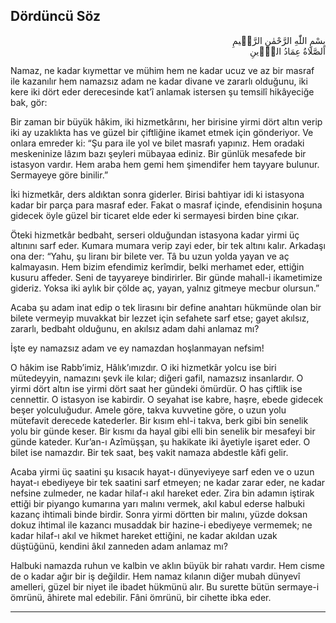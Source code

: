 ## Dördüncü Söz

<p class="arabic" dir="rtl">بِسْمِ اللّٰهِ الرَّحْمٰنِ الرَّحٖيمِ<br/>اَلصَّلَاةُ عِمَادُ الدّٖينِ</p>

Namaz, ne kadar kıymettar ve mühim hem ne kadar ucuz ve az bir masraf ile kazanılır hem namazsız adam ne kadar divane ve zararlı olduğunu, iki kere iki dört eder derecesinde kat’î anlamak istersen şu temsilî hikâyeciğe bak, gör:

Bir zaman bir büyük hâkim, iki hizmetkârını, her birisine yirmi dört altın verip iki ay uzaklıkta has ve güzel bir çiftliğine ikamet etmek için gönderiyor. Ve onlara emreder ki: “Şu para ile yol ve bilet masrafı yapınız. Hem oradaki meskeninize lâzım bazı şeyleri mübayaa ediniz. Bir günlük mesafede bir istasyon vardır. Hem araba hem gemi hem şimendifer hem tayyare bulunur. Sermayeye göre binilir.”

İki hizmetkâr, ders aldıktan sonra giderler. Birisi bahtiyar idi ki istasyona kadar bir parça para masraf eder. Fakat o masraf içinde, efendisinin hoşuna gidecek öyle güzel bir ticaret elde eder ki sermayesi birden bine çıkar.

Öteki hizmetkâr bedbaht, serseri olduğundan istasyona kadar yirmi üç altınını sarf eder. Kumara mumara verip zayi eder, bir tek altını kalır. Arkadaşı ona der: “Yahu, şu liranı bir bilete ver. Tâ bu uzun yolda yayan ve aç kalmayasın. Hem bizim efendimiz kerîmdir, belki merhamet eder, ettiğin kusuru affeder. Seni de tayyareye bindirirler. Bir günde mahall-i ikametimize gideriz. Yoksa iki aylık bir çölde aç, yayan, yalnız gitmeye mecbur olursun.”

Acaba şu adam inat edip o tek lirasını bir define anahtarı hükmünde olan bir bilete vermeyip muvakkat bir lezzet için sefahete sarf etse; gayet akılsız, zararlı, bedbaht olduğunu, en akılsız adam dahi anlamaz mı?

İşte ey namazsız adam ve ey namazdan hoşlanmayan nefsim!

O hâkim ise Rabb’imiz, Hâlık’ımızdır. O iki hizmetkâr yolcu ise biri mütedeyyin, namazını şevk ile kılar; diğeri gafil, namazsız insanlardır. O yirmi dört altın ise yirmi dört saat her gündeki ömürdür. O has çiftlik ise cennettir. O istasyon ise kabirdir. O seyahat ise kabre, haşre, ebede gidecek beşer yolculuğudur. Amele göre, takva kuvvetine göre, o uzun yolu mütefavit derecede katederler. Bir kısım ehl-i takva, berk gibi bin senelik yolu bir günde keser. Bir kısmı da hayal gibi elli bin senelik bir mesafeyi bir günde kateder. Kur’an-ı Azîmüşşan, şu hakikate iki âyetiyle işaret eder. O bilet ise namazdır. Bir tek saat, beş vakit namaza abdestle kâfi gelir.

Acaba yirmi üç saatini şu kısacık hayat-ı dünyeviyeye sarf eden ve o uzun hayat-ı ebediyeye bir tek saatini sarf etmeyen; ne kadar zarar eder, ne kadar nefsine zulmeder, ne kadar hilaf-ı akıl hareket eder. Zira bin adamın iştirak ettiği bir piyango kumarına yarı malını vermek, akıl kabul ederse halbuki kazanç ihtimali binde birdir. Sonra yirmi dörtten bir malını, yüzde doksan dokuz ihtimal ile kazancı musaddak bir hazine-i ebediyeye vermemek; ne kadar hilaf-ı akıl ve hikmet hareket ettiğini, ne kadar akıldan uzak düştüğünü, kendini âkıl zanneden adam anlamaz mı?

Halbuki namazda ruhun ve kalbin ve aklın büyük bir rahatı vardır. Hem cisme de o kadar ağır bir iş değildir. Hem namaz kılanın diğer mubah dünyevî amelleri, güzel bir niyet ile ibadet hükmünü alır. Bu surette bütün sermaye-i ömrünü, âhirete mal edebilir. Fâni ömrünü, bir cihette ibka eder.

***

